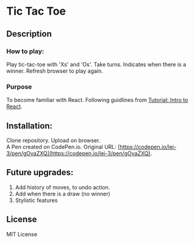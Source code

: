 # Tic Tac Toe
## Description
### How to play: 
Play tic-tac-toe with 'Xs' and 'Os'. Take turns. Indicates when there is a winner. Refresh browser to play again. 
### Purpose
To become familiar with React. Following guidlines from [Tutorial: Intro to React](https://reactjs.org/tutorial/tutorial.html#overview).
## Installation:
Clone repository. Upload on browser. <br>
A Pen created on CodePen.io. Original URL: [https://codepen.io/lei-3/pen/gOvaZXQ](https://codepen.io/lei-3/pen/gOvaZXQ).
## Future upgrades:
<ol>
  <li> Add history of  moves, to undo action. </li>
  <li> Add when there is a draw (no winner) </li>
  <li> Stylistic features </li>
</ol>

## License 
MIT License
